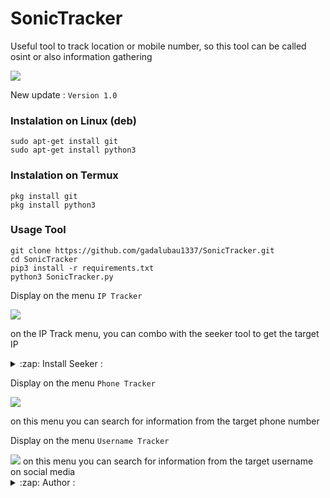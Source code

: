 # SonicTracker
Useful tool to track location or mobile number, so this tool can be called osint or also information gathering

<img src="https://github.com/gadalubau1337/SonicTacker/blob/main/asset/bn.png"/>

New update :
```Version 1.0```

### Instalation on Linux (deb)
```
sudo apt-get install git
sudo apt-get install python3
```

### Instalation on Termux
```
pkg install git
pkg install python3
```

### Usage Tool
```
git clone https://github.com/gadalubau1337/SonicTracker.git
cd SonicTracker
pip3 install -r requirements.txt
python3 SonicTracker.py
```

Display on the menu ```IP Tracker```

<img src="https://github.com/gadalubau1337/SonicTracker/blob/main/asset/ip.png " />

on the IP Track menu, you can combo with the seeker tool to get the target IP
<details>
<summary>:zap: Install Seeker :</summary>
- <strong><a href="https://github.com/thewhiteh4t/seeker">Get Seeker</a></strong>
</details>

Display on the menu ```Phone Tracker```

<img src="https://github.com/gadalubau1337/SonicTracker/blob/main/asset/phone.png" />

on this menu you can search for information from the target phone number

Display on the menu ```Username Tracker```

<img src="https://github.com/gadalubau1337/SonicTracker/blob/main/asset/User.png"/>
on this menu you can search for information from the target username on social media

<details>
<summary>:zap: Author :</summary>
- <strong><a href="https://github.com/gadalubau1337">HunxByts</a></strong>
</details>
